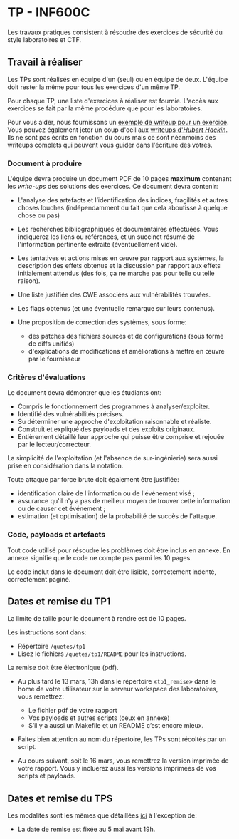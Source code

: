 # TP - INF600C

Les travaux pratiques consistent à résoudre des exercices de sécurité du style laboratoires et CTF.

## Travail à réaliser

Les TPs sont réalisés en équipe d'un (seul) ou en équipe de deux.
L'équipe doit rester la même pour tous les exercices d'un même TP.

Pour chaque TP, une liste d'exercices à réaliser est fournie.
L'accès aux exercices se fait par la même procédure que pour les laboratoires.

Pour vous aider, nous fournissons un [exemple de writeup pour un exercice](res/writeup-demo.pdf). Vous pouvez également jeter un coup d'oeil aux [writeups d'*Hubert Hackin*](https://huberthackin.gitlab.io/posts/). Ils ne sont pas écrits en fonction du cours mais ce sont néanmoins des writeups complets qui peuvent vous guider dans l'écriture des votres.

### Document à produire

L'équipe devra produire un document PDF de 10 pages **maximum** contenant les *write-ups* des solutions des exercices. Ce document devra contenir:

* L'analyse des artefacts et l’identification des indices, fragilités et autres choses louches (indépendamment du fait que cela aboutisse à quelque chose ou pas)
* Les recherches bibliographiques et documentaires effectuées. Vous indiquerez les liens ou références, et un succinct résumé de l'information pertinente extraite (éventuellement vide).
* Les tentatives et actions mises en œuvre par rapport aux systèmes, la description des effets obtenus et la discussion par rapport aux effets initialement attendus (des fois, ça ne marche pas pour telle ou telle raison).
* Une liste justifiée des CWE associées aux vulnérabilités trouvées.
* Les flags obtenus (et une éventuelle remarque sur leurs contenus).
* Une proposition de correction des systèmes, sous forme:

	* des patches des fichiers sources et de configurations (sous forme de diffs unifiés)
	* d'explications de modifications et améliorations à mettre en œuvre par le fournisseur

### Critères d'évaluations

Le document devra démontrer que les étudiants ont:

* Compris le fonctionnement des programmes à analyser/exploiter.
* Identifié des vulnérabilités précises.
* Su déterminer une approche d'exploitation raisonnable et réaliste.
* Construit et expliqué des payloads et des exploits originaux.
* Entièrement détaillé leur approche qui puisse être comprise et rejouée par le lecteur/correcteur.

La simplicité de l'exploitation (et l'absence de sur-ingénierie) sera aussi prise en considération dans la notation.

Toute attaque par force brute doit également être justifiée:

* identification claire de l'information ou de l'événement visé ;
* assurance qu'il n'y a pas de meilleur moyen de trouver cette information ou de causer cet événement ;
* estimation (et optimisation) de la probabilité de succès de l'attaque.

### Code, payloads et artefacts

Tout code utilisé pour résoudre les problèmes doit être inclus en annexe. En annexe signifie que le code ne compte pas parmi les 10 pages.

Le code inclut dans le document doit être lisible, correctement indenté, correctement paginé.

## Dates et remise du TP1

La limite de taille pour le document à rendre est de 10 pages.

Les instructions sont dans:

* Répertoire `/quetes/tp1`
* Lisez le fichiers `/quetes/tp1/README` pour les instructions.

La remise doit être électronique (pdf).

* Au plus tard le 13 mars, 13h dans le répertoire «`tp1_remise`» dans le home de votre utilisateur sur le serveur workspace des laboratoires, vous remettrez:

	* Le fichier pdf de votre rapport
	* Vos payloads et autres scripts (ceux en annexe)
	* S’il y a aussi un Makefile et un README c’est encore mieux.

* Faites bien attention au nom du répertoire, les TPs sont récoltés par un script.
* Au cours suivant, soit le 16 mars, vous remettrez la version imprimée de votre rapport. Vous y incluerez aussi les versions imprimées de vos scripts et payloads.

<!--

## Dates et remise du TP2

La limite de taille pour le document à rendre est de 10 pages.

Les instructions sont dans:

* Répertoire `/quetes/tp2`
* Lisez le fichiers `/quetes/tp2/*/README` pour les instructions.

La remise doit être électronique (pdf).

* Au plus tard le ~~5~~ 9 mai, 19h dans le répertoire «`tp2_remise`» dans le home de votre utilisateur sur le serveur workspace des laboratoires, vous remettrez:

	* Le fichier pdf de votre rapport
	* Vos payloads et autres scripts (ceux en annexe)
	* S’il y a aussi un Makefile et un README c’est encore mieux.

* Faites bien attention au nom du répertoire, les TPs sont récoltés par un script.

-->

## Dates et remise du TPS

Les modalités sont les mêmes que détaillées [ici](https://info.uqam.ca/~privat/INF600C/tps/) à l'exception de:

 * La date de remise est fixée au 5 mai avant 19h.
